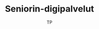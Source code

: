 ---
title: "Seniorin-digipalvelut"

tags:
  - asiointi


author: TP

link-pdf: https://www.entersenior.fi/@Bin/2308536/seniorin-digipalvelut.pdf
link-pptx: https://www.entersenior.fi/@Bin/2308539/seniorin-digipalvelut.pptx
---